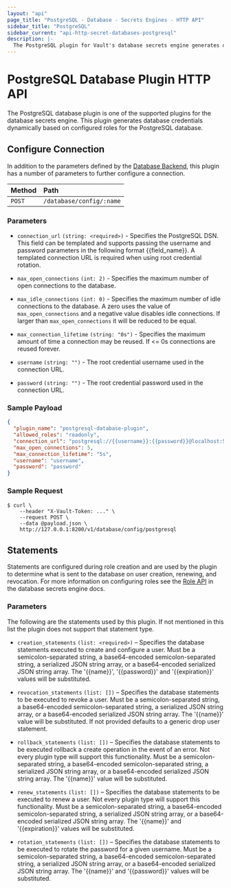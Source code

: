 ```yaml
---
layout: "api"
page_title: "PostgreSQL - Database - Secrets Engines - HTTP API"
sidebar_title: "PostgreSQL"
sidebar_current: "api-http-secret-databases-postgresql"
description: |-
  The PostgreSQL plugin for Vault's database secrets engine generates database credentials to access PostgreSQL servers.
---
```


# PostgreSQL Database Plugin HTTP API

The PostgreSQL database plugin is one of the supported plugins for the database
secrets engine. This plugin generates database credentials dynamically based on
configured roles for the PostgreSQL database.

## Configure Connection

In addition to the parameters defined by the [Database
Backend](/api/secret/databases/index.html#configure-connection), this plugin
has a number of parameters to further configure a connection.

| Method   | Path                         |
| :--------------------------- | :--------------------- |
| `POST`   | `/database/config/:name`     |

### Parameters
- `connection_url` `(string: <required>)` - Specifies the PostgreSQL DSN. This field
  can be templated and supports passing the username and password
  parameters in the following format {{field_name}}.  A templated connection URL is
  required when using root credential rotation.

- `max_open_connections` `(int: 2)` - Specifies the maximum number of open
  connections to the database.

- `max_idle_connections` `(int: 0)` - Specifies the maximum number of idle
  connections to the database. A zero uses the value of `max_open_connections`
  and a negative value disables idle connections. If larger than
  `max_open_connections` it will be reduced to be equal.

- `max_connection_lifetime` `(string: "0s")` - Specifies the maximum amount of
  time a connection may be reused. If <= 0s connections are reused forever.

- `username` `(string: "")` - The root credential username used in the connection URL. 

- `password` `(string: "")` - The root credential password used in the connection URL. 

### Sample Payload

```json
{
  "plugin_name": "postgresql-database-plugin",
  "allowed_roles": "readonly",
  "connection_url": "postgresql://{{username}}:{{password}}@localhost:5432/postgres",
  "max_open_connections": 5,
  "max_connection_lifetime": "5s",
  "username": "username",
  "password": "password"
}
```

### Sample Request

```
$ curl \
    --header "X-Vault-Token: ..." \
    --request POST \
    --data @payload.json \
    http://127.0.0.1:8200/v1/database/config/postgresql
```

## Statements

Statements are configured during role creation and are used by the plugin to
determine what is sent to the database on user creation, renewing, and
revocation. For more information on configuring roles see the [Role
API](/api/secret/databases/index.html#create-role) in the database secrets engine docs.

### Parameters

The following are the statements used by this plugin. If not mentioned in this
list the plugin does not support that statement type.

- `creation_statements` `(list: <required>)` – Specifies the database
  statements executed to create and configure a user. Must be a
  semicolon-separated string, a base64-encoded semicolon-separated string, a
  serialized JSON string array, or a base64-encoded serialized JSON string
  array. The '{{name}}', '{{password}}' and '{{expiration}}' values will be
  substituted.

- `revocation_statements` `(list: [])` – Specifies the database statements to
  be executed to revoke a user. Must be a semicolon-separated string, a
  base64-encoded semicolon-separated string, a serialized JSON string array, or
  a base64-encoded serialized JSON string array. The '{{name}}' value will be
  substituted. If not provided defaults to a generic drop user statement.

- `rollback_statements` `(list: [])` – Specifies the database statements to be
  executed rollback a create operation in the event of an error. Not every
  plugin type will support this functionality. Must be a semicolon-separated
  string, a base64-encoded semicolon-separated string, a serialized JSON string
  array, or a base64-encoded serialized JSON string array. The '{{name}}' value
  will be substituted.

- `renew_statements` `(list: [])` – Specifies the database statements to be
  executed to renew a user. Not every plugin type will support this
  functionality. Must be a semicolon-separated string, a base64-encoded
  semicolon-separated string, a serialized JSON string array, or a
  base64-encoded serialized JSON string array. The '{{name}}' and
  '{{expiration}}' values will be substituted.

- `rotation_statements` `(list: [])` – Specifies the database statements to be
  executed to rotate the password for a given username. Must be a
  semicolon-separated string, a base64-encoded semicolon-separated string, a
  serialized JSON string array, or a base64-encoded serialized JSON string
  array. The '{{name}}' and '{{password}}' values will be substituted.
